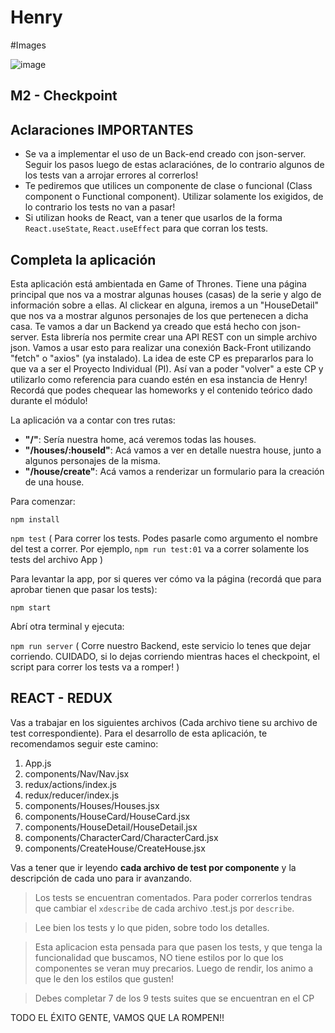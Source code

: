 # Henry

#Images

![image](https://user-images.githubusercontent.com/108090188/219975904-1a605429-876b-43ff-af73-8a7d53fcd3a9.png)



## M2 - Checkpoint

## Aclaraciones IMPORTANTES

* Se va a implementar el uso de un Back-end creado con json-server. Seguir los pasos luego de estas aclaraciónes, de lo contrario algunos de los tests van a arrojar errores al correrlos!
* Te pediremos que utilices un componente de clase o funcional (Class component o Functional component).   Utilizar solamente los exigidos, de lo contrario los tests no van a pasar!
* Si utilizan hooks de React, van a tener que usarlos de la forma `React.useState`, `React.useEffect` para que corran los tests.

## Completa la aplicación

Esta aplicación está ambientada en Game of Thrones. Tiene una página principal que nos va a mostrar algunas houses (casas) de la serie y algo de información sobre a ellas. Al clickear en alguna, iremos a un "HouseDetail" que nos va a mostrar algunos personajes de los que pertenecen a dicha casa.
Te vamos a dar un Backend ya creado que está hecho con json-server. Esta librería nos permite crear una API REST con un simple archivo json. Vamos a usar esto para realizar una conexión Back-Front utilizando "fetch" o "axios" (ya instalado).
La idea de este CP es prepararlos para lo que va a ser el Proyecto Individual (PI). Así van a poder "volver" a este CP y utilizarlo como referencia para cuando estén en esa instancia de Henry!
Recordá que podes chequear las homeworks y el contenido teórico dado durante el módulo!

La aplicación va a contar con tres rutas:

 - **"/"**: Sería nuestra home, acá veremos todas las houses.
 - **"/houses/:houseId"**: Acá vamos a ver en detalle nuestra house, junto a algunos personajes de la misma.
 - **"/house/create"**: Acá vamos a renderizar un formulario para la creación de una house.

Para comenzar:

`npm install`

`npm test` ( Para correr los tests. Podes pasarle como argumento el nombre del test a correr. Por ejemplo, `npm run test:01` va a correr solamente los tests del archivo App )

Para levantar la app, por si queres ver cómo va la página (recordá que para aprobar tienen que pasar los tests):

`npm start`

Abrí otra terminal y ejecuta:

`npm run server` ( Corre nuestro Backend, este servicio lo tenes que dejar corriendo. CUIDADO, si lo dejas corriendo mientras haces el checkpoint, el script para correr los tests va a romper! )
## REACT - REDUX

Vas a trabajar en los siguientes archivos (Cada archivo tiene su archivo de test correspondiente). Para el desarrollo de esta aplicación, te recomendamos seguir este camino:

1. App.js
2. components/Nav/Nav.jsx
3. redux/actions/index.js
4. redux/reducer/index.js
5. components/Houses/Houses.jsx
6. components/HouseCard/HouseCard.jsx
7. components/HouseDetail/HouseDetail.jsx
8. components/CharacterCard/CharacterCard.jsx
9. components/CreateHouse/CreateHouse.jsx

Vas a tener que ir leyendo **cada archivo de test por componente** y la descripción de cada uno para ir avanzando.

>Los tests se encuentran comentados. Para poder correrlos tendras que cambiar el `xdescribe` de cada archivo .test.js por `describe`.

>Lee bien los tests y lo que piden, sobre todo los detalles.


>Esta aplicacion esta pensada para que pasen los tests, y que tenga la funcionalidad que buscamos, NO tiene estilos por lo que los componentes se veran muy precarios. Luego de rendir, los animo a que le den los estilos que gusten!

>Debes completar 7 de los 9 tests suites que se encuentran en el CP

TODO EL ÉXITO GENTE, VAMOS QUE LA ROMPEN!!
